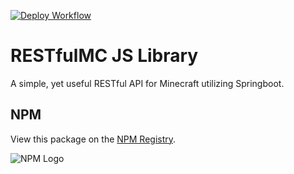 [![Deploy Workflow](https://git.rainnny.club/Rainnny/RESTfulMC/actions/workflows/deploy-lib.yml/badge.svg)](./actions?workflow=deploy-lib.yml)

# RESTfulMC JS Library
A simple, yet useful RESTful API for Minecraft utilizing Springboot.

## NPM
View this package on the [NPM Registry](https://www.npmjs.com/package/restfulmc-lib).

![NPM Logo](https://avatars.githubusercontent.com/u/6078720?s=74)
